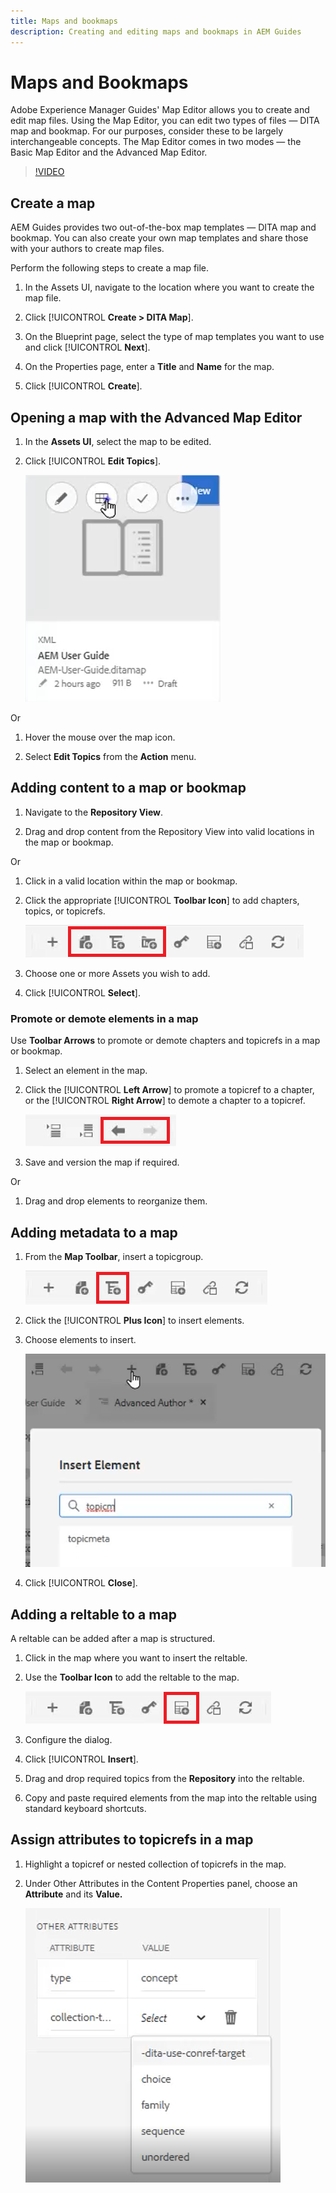 ```yaml
---
title: Maps and bookmaps
description: Creating and editing maps and bookmaps in AEM Guides
---
```


# Maps and Bookmaps

Adobe Experience Manager Guides' Map Editor allows you to create and edit map files. Using the Map Editor, you can edit two types of files — DITA map and bookmap. For our purposes, consider these to be largely interchangeable concepts. 
The Map Editor comes in two modes — the Basic Map Editor and the Advanced Map Editor.

>[!VIDEO](https://video.tv.adobe.com/v/342766)

## Create a map

AEM Guides provides two out-of-the-box map templates — DITA map and bookmap. You can also create your own map templates and share those with your authors to create map files.

Perform the following steps to create a map file.

1. In the Assets UI, navigate to the location where you want to create the map file.

2. Click [!UICONTROL **Create > DITA Map**].

3. On the Blueprint page, select the type of map templates you want to use and click [!UICONTROL **Next**].

4. On the Properties page, enter a **Title** and **Name** for the map.

5. Click [!UICONTROL **Create**].

## Opening a map with the Advanced Map Editor

1. In the **Assets UI**, select the map to be edited.

2. Click [!UICONTROL **Edit Topics**].

    ![Edit Topic UI](images\lesson-14\edit-topics.png)

Or

1. Hover the mouse over the map icon.

2. Select **Edit Topics** from the **Action** menu.
 
 
## Adding content to a map or bookmap

1. Navigate to the **Repository View**.

2. Drag and drop content from the Repository View into valid locations in the map or bookmap.

Or

1. Click in a valid location within the map or bookmap.

2. Click the appropriate [!UICONTROL **Toolbar Icon**] to add chapters, topics, or topicrefs.

    ![Toolbar Icons](images\lesson-14\toolbar-icons.png)

3. Choose one or more Assets you wish to add.

4. Click [!UICONTROL **Select**].

### Promote or demote elements in a map

Use **Toolbar Arrows** to promote or demote chapters and topicrefs in a map or bookmap.

1. Select an element in the map.

2. Click the [!UICONTROL **Left Arrow**] to promote a topicref to a chapter, or the [!UICONTROL **Right Arrow**] to demote a chapter to a topicref. 

    ![Arrow Icons](images\lesson-14\toolbar-arrows.png)

3. Save and version the map if required.

Or

1. Drag and drop elements to reorganize them.

## Adding metadata to a map

1. From the **Map Toolbar**, insert a topicgroup.

    ![Add Attribute](images\lesson-14\add-topicgroup.png)

2. Click the [!UICONTROL **Plus Icon**] to insert elements.

3. Choose elements to insert.

    ![Insert Metadata](images\lesson-14\insert-metadata.png)

4. Click [!UICONTROL **Close**].

## Adding a reltable to a map

A reltable can be added after a map is structured.

1. Click in the map where you want to insert the reltable.

2. Use the **Toolbar Icon** to add the reltable to the map.

    ![Reltable Icon](images\lesson-14\reltable-icon.png)

3. Configure the dialog.

4. Click [!UICONTROL **Insert**].

5. Drag and drop required topics from the **Repository** into the reltable.

6. Copy and paste required elements from the map into the reltable using standard keyboard shortcuts.

## Assign attributes to topicrefs in a map

1. Highlight a topicref or nested collection of topicrefs in the map.

2. Under Other Attributes in the Content Properties panel, choose an **Attribute** and its **Value.**

    ![Add Attributes](images\lesson-14\add-attribute.png)
    